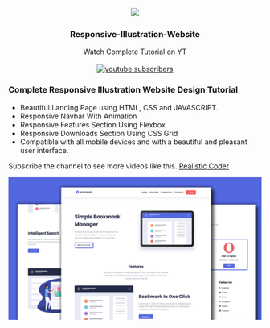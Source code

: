 <p align="center">
  <img src="https://yt3.ggpht.com/Z5XPI05pZBU_eWSlGNe9OnoWvYnm5MLJWCrKn9xk77TrZz63m1DJqHyDsyWAlImwFi-0Xjl3IFQ=s176-c-k-c0x00ffffff-no-rj-mo" width="100px"/>
  <h3 align="center">Responsive-Illustration-Website</h3>

  <p align="center">
    Watch Complete Tutorial on YT 
    <br />
    <br />
    <a href="https://youtu.be/ej-CIKcuRLk">
      <img alt="youtube subscribers" width="150" height="40" title="Subscribe to my YouTube channel" src="https://img.shields.io/badge/Youtube-ea2845.svg?&style=for-the-badge&logo=Youtube&logoColor=white"/></a> 
  
  </p>
</p>


### Complete Responsive Illustration Website Design Tutorial

- Beautiful Landing Page using HTML, CSS and JAVASCRIPT.
- Responsive Navbar With Animation
- Responsive Features Section Using Flexbox
- Responsive Downloads Section Using CSS Grid
- Compatible with all mobile devices and with a beautiful and pleasant user interface.

Subscribe the channel to see more videos like this. [Realistic Coder](https://www.youtube.com/channel/UCK5YMqyy_fjAtwgu9hjxXJg?sub_confirmation=1)

![](preview.png)
